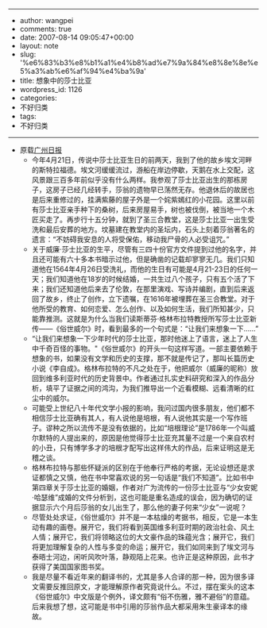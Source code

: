 - --
- author: wangpei
- comments: true
- date: 2007-08-14 09:05:47+00:00
- layout: note
- slug: '%e6%83%b3%e8%b1%a1%e4%b8%ad%e7%9a%84%e8%8e%8e%e5%a3%ab%e6%af%94%e4%ba%9a'
- title: 想象中的莎士比亚
- wordpress_id: 1126
- categories:
- 不好归类
- tags:
- 不好归类
- --
- 原载[广州日报](http://gzdaily.dayoo.com/html/2007-08/05/content_21302.htm)
    - 今年4月21日，传说中莎士比亚生日的前两天，我到了他的故乡埃文河畔的斯特拉福德。埃文河缓缓流过，游船在岸边停歇，天鹅在水上交配，这风景跟三百多年前似乎没有什么两样。我参观了莎士比亚出生的那栋房子，这房子已经几经转手，莎翁的遗物早已荡然无存。他退休后的故居也是后来重修过的，挂满紫藤的屋子外是一个姹紫嫣红的小花园。这里以前有莎士比亚亲手种下的桑树，后来房屋易手，树也被伐倒，被当地一个木匠买走了。再步行十五分钟，就到了圣三合教堂，这是莎士比亚一出生受洗和最后安葬的地方。坟墓建在教堂内的圣坛内，石头上刻着莎翁著名的遗言：“不妨碍我安息的人将受保佑，移动我尸骨的人必受诅咒。”
    - 关于威廉·莎士比亚的生平，尽管有三四十份官方文件提到过他的名字，并且还可能有六十多本书暗示过他，但是确凿的记载却寥寥无几。我们只知道他在1564年4月26日受洗礼，而他的生日有可能是4月21-23日的任何一天；我们知道他在18岁的时候结婚，一共生过八个孩子，只有五个活了下来；我们还知道他后来去了伦敦，在那里演戏、写诗并编剧，直到后来返回了故乡，终止了创作，立下遗嘱，在1616年被埋葬在圣三合教堂。对于他所受的教育、如何恋爱、怎么创作、以及如何生活，我们所知甚少，只能靠推测。这就是为什么当我们读斯蒂芬·格林布拉特教授所写莎士比亚新传——《俗世威尔》时，看到最多的一个句式是：“让我们来想象一下……”
    - “让我们来想象一下少年时代的莎士比亚，那时他迷上了语言，迷上了人生中千奇百怪的事物。"《俗世威尔》的开头一句这样写道。一部主要依赖于想象的书，如果没有文学和历史的支撑，那不就是传记了，那叫长篇历史小说《李自成》。格林布拉特的不凡之处在于，他把威尔（威廉的昵称）放回到维多利亚时代的历史背景中。作者通过扎实史料研究和深入的作品分析，填平了证据之间的鸿沟，为我们推导出一个近看模糊、远看清晰的红尘中的威尔。
    - 可能受上世纪八十年代文学小报的影响，我问过国内很多朋友，他们都不相信莎士比亚确有其人，有人说他是培根，有人说他其实是一个写作班子。谬种之所以流传不是没有依据的，比如“培根理论”是1786年一个叫威尔默特的人提出来的，原因是他觉得莎士比亚充其量不过是一个来自农村的小丑，只有博学多才的培根才配写出这样伟大的作品，后来证明这是无稽之谈。
    - 格林布拉特与那些怀疑派的区别在于他奉行严格的考据，无论设想还是求证都慎之又慎，他在书中常喜欢说的另一句话是“我们不知道”。比如书中第四章关于莎士比亚的婚姻，作者对广为流传的一份莎士比亚与“少女安妮·哈瑟维”成婚的文件分析到，这也可能是重名造成的误会，因为确切的证据显示六个月后莎翁的女儿出生了，那么他的妻子何来“少女”一说呢？
    - 尽管处处求证，《俗世威尔》并不是一本枯燥的考据书，相反，它是一本生动有趣的画卷。展开它，我们将看到英国维多利亚时期的政治社会、风土人情；展开它，我们将领略这位的大文豪作品的珠蕴光含；展开它，我们将更加理解复杂的人性与多变的命运；展开它，我们如同来到了埃文河与泰晤士河边，闲听风吹叶落，静观陌上花来。也许正是这种原因，此书才获得了美国国家图书奖。
    - 我是尽量不看近年来的翻译书的，尤其是多人合译的那一种，因为很多译文需要反推回原文，才能理解原作者究竟说什么。不过，摆在案头的这本《俗世威尔》中文版是个例外，译文颇有“俗不伤雅，雅不避俗”的意蕴。后来我想了想，这可能是书中引用的莎翁作品大都采用朱生豪译本的缘故。 

